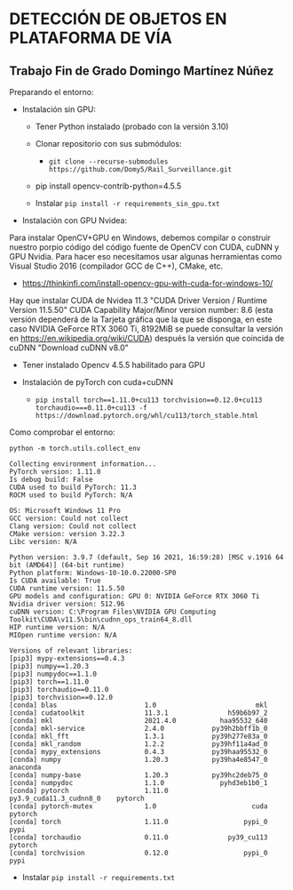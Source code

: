 # DETECCIÓN DE OBJETOS EN PLATAFORMA DE VÍA

## Trabajo Fin de Grado Domingo Martínez Núñez


Preparando el entorno:

- Instalación sin GPU:

  - Tener Python instalado (probado con la versión 3.10)
  - Clonar repositorio con sus submódulos:
    - ```git clone --recurse-submodules https://github.com/Domy5/Rail_Surveillance.git```
     
  - pip install opencv-contrib-python=4.5.5
  - Instalar ```pip install -r requirements_sin_gpu.txt```

- Instalación con GPU Nvidea:
  
Para instalar OpenCV+GPU en Windows, debemos compilar o construir nuestro porpio código del código fuente de OpenCV con CUDA, cuDNN y GPU Nvidia. 
Para hacer eso necesitamos usar algunas herramientas como Visual Studio 2016 (compilador GCC de C++), CMake, etc.

  - https://thinkinfi.com/install-opencv-gpu-with-cuda-for-windows-10/

Hay que instalar CUDA de Nvidea  11.3 "CUDA Driver Version / Runtime Version          11.5.50"
CUDA Capability Major/Minor version number:    8.6 (esta versión dependerá de la Tarjeta gráfica que la que se disponga, en este caso NVIDIA GeForce RTX 3060 Ti, 8192MiB se puede consultar la versión en https://en.wikipedia.org/wiki/CUDA)
después la versión que coincida de cuDNN "Download cuDNN v8.0"

- Tener instalado Opencv 4.5.5 habilitado para GPU
- Instalación de pyTorch con cuda+cuDNN
 
  - ```pip install torch==1.11.0+cu113 torchvision==0.12.0+cu113 torchaudio===0.11.0+cu113 -f https://download.pytorch.org/whl/cu113/torch_stable.html```

Como comprobar el entorno:
```
python -m torch.utils.collect_env
```

```
Collecting environment information...
PyTorch version: 1.11.0
Is debug build: False
CUDA used to build PyTorch: 11.3
ROCM used to build PyTorch: N/A

OS: Microsoft Windows 11 Pro
GCC version: Could not collect
Clang version: Could not collect
CMake version: version 3.22.3
Libc version: N/A

Python version: 3.9.7 (default, Sep 16 2021, 16:59:28) [MSC v.1916 64 bit (AMD64)] (64-bit runtime)
Python platform: Windows-10-10.0.22000-SP0
Is CUDA available: True
CUDA runtime version: 11.5.50
GPU models and configuration: GPU 0: NVIDIA GeForce RTX 3060 Ti
Nvidia driver version: 512.96
cuDNN version: C:\Program Files\NVIDIA GPU Computing Toolkit\CUDA\v11.5\bin\cudnn_ops_train64_8.dll
HIP runtime version: N/A
MIOpen runtime version: N/A

Versions of relevant libraries:
[pip3] mypy-extensions==0.4.3
[pip3] numpy==1.20.3
[pip3] numpydoc==1.1.0
[pip3] torch==1.11.0
[pip3] torchaudio==0.11.0
[pip3] torchvision==0.12.0
[conda] blas                      1.0                         mkl
[conda] cudatoolkit               11.3.1               h59b6b97_2
[conda] mkl                       2021.4.0           haa95532_640
[conda] mkl-service               2.4.0            py39h2bbff1b_0
[conda] mkl_fft                   1.3.1            py39h277e83a_0
[conda] mkl_random                1.2.2            py39hf11a4ad_0
[conda] mypy_extensions           0.4.3            py39haa95532_0
[conda] numpy                     1.20.3           py39ha4e8547_0    anaconda
[conda] numpy-base                1.20.3           py39hc2deb75_0
[conda] numpydoc                  1.1.0              pyhd3eb1b0_1
[conda] pytorch                   1.11.0          py3.9_cuda11.3_cudnn8_0    pytorch
[conda] pytorch-mutex             1.0                        cuda    pytorch
[conda] torch                     1.11.0                   pypi_0    pypi
[conda] torchaudio                0.11.0               py39_cu113    pytorch
[conda] torchvision               0.12.0                   pypi_0    pypi
```
- Instalar ```pip install -r requirements.txt```


